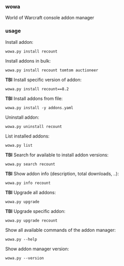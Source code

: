 ### wowa

World of Warcraft console addon manager

### usage

Install addon:
```
wowa.py install recount
```
Install addons in bulk:
```
wowa.py install recount tomtom auctioneer
```
**TBI** Install specific version of addon:
```
wowa.py install recount==8.2
```
**TBI** Install addons from file:
```
wowa.py install -y addons.yaml
```
Uninstall addon:
```
wowa.py uninstall recount
```
List installed addons:
```
wowa.py list
```
**TBI** Search for available to install addon versions:
```
wowa.py search recount
```
**TBI** Show addon info (description, total downloads, ..):
```
wowa.py info recount
```
**TBI** Upgrade all addons:
```
wowa.py upgrade
```
**TBI** Upgrade specific addon:
```
wowa.py upgrade recount
```
Show all available commands of the addon manager:
```
wowa.py --help
```
Show addon manager version:
```
wowa.py --version
```